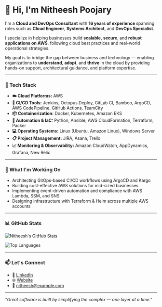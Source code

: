 # 👋 Hi, I'm Nitheesh Poojary

I'm a **Cloud and DevOps Consultant** with **16 years of experience** spanning roles such as **Cloud Engineer**, **Systems Architect**, and **DevOps Specialist**.

I specialize in helping businesses build **scalable**, **secure**, and **robust applications on AWS**, following cloud best practices and real-world operational strategies.

My goal is to bridge the gap between business and technology — enabling organizations to **understand**, **adopt**, and **thrive** in the cloud by providing hands-on support, architectural guidance, and platform expertise.

---

### 🧰 Tech Stack

- **☁️ Cloud Platforms:** AWS  
- **🚀 CI/CD Tools:** Jenkins, Octopus Deploy, GitLab CI, Bamboo, ArgoCD, AWS CodePipeline, GitHub Actions, TeamCity  
- **📦 Containerization:** Docker, Kubernetes, Amazon EKS  
- **🔧 Automation & IaC:** Python, Ansible, AWS CloudFormation, Terraform, Packer  
- **💻 Operating Systems:** Linux (Ubuntu, Amazon Linux), Windows Server  
- **📋 Project Management:** JIRA, Asana, Trello  
- **📈 Monitoring & Observability:** Amazon CloudWatch, AppDynamics, Grafana, New Relic  

---

### 🚀 What I'm Working On

- Architecting GitOps-based CI/CD workflows using ArgoCD and Kargo  
- Building cost-effective AWS solutions for mid-sized businesses  
- Implementing event-driven automation and compliance with AWS Lambda, SSM, and SNS  
- Designing infrastructure with Terraform & Helm across multiple AWS accounts  

---

### 📊 GitHub Stats

![Nitheesh's GitHub Stats](https://github-readme-stats.vercel.app/api?username=nitheeshp-irl&show_icons=true&theme=radical)

![Top Languages](https://github-readme-stats.vercel.app/api/top-langs/?username=nitheeshp-irl&layout=compact&theme=radical)

---

### 📫 Let's Connect

- 🔗 [LinkedIn](https://www.linkedin.com/in/nitheeshp/)
- 🌐 [Website](https://cloudops.io)
- 📧 [nitheesh@example.com](mailto:nitheesh@example.com)

---

_“Great software is built by simplifying the complex — one layer at a time.”_


